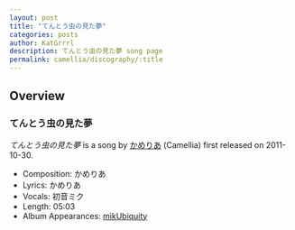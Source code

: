 ```yaml
---
layout: post
title: "てんとう虫の見た夢"
categories: posts
author: KatGrrrl
description: てんとう虫の見た夢 song page
permalink: camellia/discography/:title
---
```


## Overview

### てんとう虫の見た夢

*てんとう虫の見た夢* is a song by [かめりあ](<{% link postsWiki/_posts/2023-12-10-camellia.md %}>) (Camellia) first released on 2011-10-30.

* Composition: かめりあ
* Lyrics: かめりあ
* Vocals: 初音ミク
* Length: 05:03
* Album Appearances: [mikUbiquity](<{% link postsInclude/_posts/camellia/albums/mikUbiquity/2023-12-06-mikUbiquity.md %}>)
